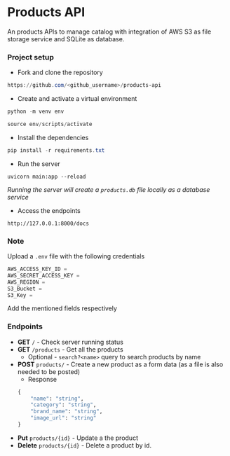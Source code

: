 # Products API
An products APIs to manage catalog with integration of AWS S3 as file storage service and SQLite as database.

### Project setup
+ Fork and clone the repository
```powershell
https://github.com/<github_username>/products-api
```

+ Create and activate a virtual environment
```powershell
python -m venv env
```

```powershell
source env/scripts/activate
```

+ Install the dependencies
```powershell
pip install -r requirements.txt
```

+ Run the server
```
uvicorn main:app --reload
```

*Running the server will create a `products.db` file locally as a database service*

+ Access the endpoints
```
http://127.0.0.1:8000/docs
```

### Note
Upload a `.env` file with the following credentials
```js
AWS_ACCESS_KEY_ID = 
AWS_SECRET_ACCESS_KEY = 
AWS_REGION = 
S3_Bucket = 
S3_Key = 
```
Add the mentioned fields respectively

### Endpoints

+ **GET** `/` - Check server running status
+ **GET** `/products` - Get all the products
    + Optional - `search?<name>` query to search products by name
+ **POST** `products/` - Create a new product as a form data (as a file is also needed to be posted)
    + Response
    ```py
    {
        "name": "string",
        "category": "string",
        "brand_name": "string",
        "image_url": "string"
    }
    ```
+ **Put** `products/{id}` - Update a the product
+ **Delete** `products/{id}` - Delete a product by id.